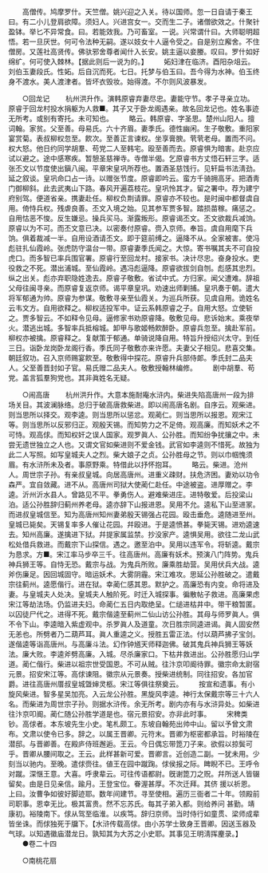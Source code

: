 <!-- { "loadSidebar": true } -->
　　高僧传。鸠摩罗什。天竺僧。姚兴迎之入关。待以国师。忽一日自请于秦王曰。有二小儿登肩欲障。须妇人。兴进宫女一。交而生二子。诸僧欲效之。什聚针盈钵。举匕不异常食。曰。若能效我。乃可畜室。一说。兴常谓什曰。大师聪明超悟。若一旦厌世。何可令法种无嗣。遂以妓女十人逼令受之。自是别立廨舍。不住僧房。又莲社高贤传。佛驮邪舍尊者闻什入长安。姚主逼以妾媵。叹曰。罗什如好绵纩。何可使入棘林。【据此则后一说为的。】 
　　妬妇津在临济。酉阳杂俎云。刘伯玉妻段氏。性妬。后自沉而死。七日。托梦与伯玉曰。吾今得为水神。伯玉终身不渡水。美人渡津者。皆坏衣毁妆。始得渡。不尔则风波暴发。 

　　○回龙记 
　　杭州洪升作。演韩原睿弃妻尽忠。妻能守节。孝子寻亲立功。原睿于回龙村投水捐躯为人救■。其子又于卧龙阁遇亲。故名回龙记也。姓名事迹无所考。或别有寄托。未可知也。 
　　略云。韩原睿、字圣思。楚州山阳人。擅词翰。家贫。父至善。母易氏。六十齐眉。妻季氏。德性幽闲。生子敬敷。重阳家宴赏菊。表叔柳权忽至。飮次。至善正言谏权。坐享膏腴。茕茕老母。置而不问。权大怒。他日约同学胡羣、苟党二人至韩宅。殴至善而去。原睿惧为暗害。赴京应试以避之。途中感寒疾。暂憩圣慈禅寺。寺僧半偈。乞原睿书方丈悟石轩三字。适张丕文以节度使出鎭八闽。平章宋皇巩所荐也。置酒圣慈饯行。见轩扁书法淸劲。延之叙谈。皇巩命口占一诗。以赠张节度。原睿即吟云。蛮方千骑拥高牙。把酒靑门御柳斜。此去武夷山下路。春风开遍荔枝花。皇巩怜其才。留之署中。荐为建宁府别驾。便道省亲。携妻赴任。柳权负荆请罪。原睿亦不较也。是时闽中都督虞自用。倚恃兵权。残虐良善。丕文入境之始。见其参军贾多智。踏损苗稼。痛惩之。自用怙恶不悛。反生嫌忌。操兵买马。渐露叛形。原睿谒丕文。丕文欲裁兵减饷。原睿以为不可。而丕文意已决。以密奏付原睿。赍入京师。奉旨。虞自用麾下兵饷。俱着裁减一半。自用设酒请丕文。即于筵前缚之。逼降不从。全家被害。使冯彪驻扎仙霞岭。张虎防守温台一带。原睿妻季氏闻之。大惊。寄书嘱其夫不可自投虎口。而多智已率兵围官署。原睿行至回龙村。接家书。决计尽忠。奋身投水。吏役救之不死。潜出浦城。至仙霞岭。遇冯彪逼降。原睿欲拔剑自刎。彪感其忠烈。纵之出关。彪亦弃职隐姓逸去。原睿子敬敷。省试中式。方归家。闻父遭难。辞祖父母往闽寻亲。而原睿复返京师。谒平章皇巩。劝速出师剿捕。皇巩奏于朝。遣大将军郁通为帅。原睿为参谋。敬敷寻亲至仙霞关。为巡兵所获。见虞自用。诡姓名云韦文方。自用欲释之。柳权适投军中。证云系韩原睿之子。自用大怒。立使斩之。贾多智云。不如释令见母。逼修家书劝原睿降。敬敷见母。悲诉始末。乘夜举火。潜逃出城。多智率兵抵榕城。卸甲与歌姬畅飮醉卧。原睿兵忽至。擒赴军前。柳权亦被擒。原睿释之。复献策于郁通。单骑说降自用。特旨升授绍兴太守。到任三日。诣卧龙岗卧龙阁行香。季氏同子敬敷亦来许愿。夫妻父子相见。悲喜交集。朝廷叙功。召入京师赐宴飮至。敬敷得中探花。原睿升兵部侍郞。季氏封二品夫人。父至善晋封如子官。易氏赠二品夫人。敬敷授翰林编修。 
　　剧中胡羣、苟党。盖言狐羣狗党也。其非眞姓名无疑。 

　　○闹高唐 
　　杭州洪升作。大意本施耐庵水浒内。柴进失陷高唐州一段为排场关目。其波澜脉络。总归于破高唐救柴进。即以闹高唐名剧。自序云。观柴进。则当思所以择交。观李逵。则当思所以惩忿。观蔺仁。则当思所以报恩。观宋江等。则当思所以反邪归正。观殷天锡。而知势力之不足倚。观高廉。而知妖术之不可恃。观高俅。而知权奸之误人国家。观罗眞人、公孙胜。而知纷争扰攘之中。未尝无遗世独立之人也。又谓文官如柴进则不爱金钱。武官如李逵则不惜死。故独为此二人写照。如写皇城夫人之烈。柴大娘子之贞。公孙胜母之节。则以巾帼愧须眉。有水浒所未及者。事原野乘。特借此以抒怀抱耳。 
　　略云。柴进。沧州人。周世宗子孙。有亲叔皇城。向居高唐州。进重义疎财。扶危济困。妻劝以功令森严。宜自敛藏。进不从。高唐州司狱大使蔺仁赴任。中途被盗。进厚赠之。李逵。沂州沂水县人。曾路见不平。拳勇伤人。避难柴进庄。进特敬爱。后投梁山泊。适公孙胜辞归蓟州养老母。逵亦辞下山报进恩。吴用不允。逵私下山至进冡。而进叔皇城信至。知为高唐州知州妻弟殷天锡强占花园。殴击垂危。逵随进至州。皇城已毙矣。天锡复率多人催让花园。幷殴进。于是逵愤甚。拳毙天锡。进劝逵速去。知州高廉。遂擒进下狱。幷提家属监禁。抄没家产。逵惧吴用。欲往二龙山武松处借兵救进。而戴宗下山探信。遇之。邀至泊中。吴用以违军令。将斩逵。戴宗为恳求。方■。宋江率马步卒三千。往高唐州。高廉有妖术。预演八门阵势。鬼兵神兵狮王等。自恃无恐。戴宗与战。为鬼兵所败。廉乘胜劫营。吴用伏兵大战。逵斧伤廉足。因回城固守。暗运妖术。大雾阴霾。宋江难攻。思延公孙胜破之。遣戴宗往蓟州。逵愿偕行。进在狱。幸蔺仁感其恩。默护之。高廉恐有内变。命将进及妻。与皇城夫人处决。皇城夫人触阶死。时迁入城探事。徧散帖子救进。高廉果虑宋江等劫法场。仍监进夫妇。命蔺仁五日内取绝呈。仁缒进枯井中。带干粮暂匿。以囚徒尸代之。进得不死。戴宗偕逵至蓟州二仙山访公孙胜。其母与师罗眞人。俱不令下山。李逵暗入紫虚观中。杀罗眞人及道童。次日胜宗同逵进谒。眞人固安然无恙也。所劈者乃二葫芦耳。眞人重逵之义。授胜五雷正法。付以葫芦拂子宝剑。遂偕逵等诣高唐州。与高廉斗法。幻作钟馗天师释迦佛。破其鬼兵神兵狮王等妖法。廉大败。李逵斧劈高廉。入城。尽杀廉家口。下枯井救进出。公孙胜愿归山学道。蔺仁偕行。柴进以祖宗世受国恩。不可从贼。往汴京叩阍待罪。徽宗命太尉宿元景。招安宋江等。高俅谏阻。徽宗从元景奏。授柴进统制。同往招安。各加官爵。进往高唐州厝叔皇城曁婶灵柩。宋江等俱往祭奠云。 
　　按宣和遗事。有小旋风柴进。智多星吴加亮。入云龙公孙胜。黑旋风李逵。神行太保戴宗等三十六人名。而柴进为周世宗子孙。则据水浒传。余无所考。剧内亦有与水浒异处。如柴进往汴京叩阍。蔺仁随公孙胜学道是也。宿元景招安。亦非此时事。 
　　宋稗类钞。高俅者。本东坡先生小史。笔札颇工。东坡自翰苑出帅中山。留以予曾文肃布。文肃以使令已多。辞之。以属王晋卿。元符末。晋卿为枢密都承旨。时裕陵在潜邸。与晋卿善。在殿庐侍班邂逅。王云。今日偶忘带箆刀子来。欲假以掠鬓可乎。晋卿从腰间取之。王云。此样甚新可爱。晋卿言。近创造二副。一犹未用。少刻当以驰内。至晚。遣俅赍往。値王在园中蹴踘。俅侯报之际。睥睨不已。王呼令对蹴。深惬王意。大喜。呼隶辈云。可往传语都尉。旣谢箆刀之贶。幷所送人皆辍留矣。由是日见亲信。踰月。王登宝位。眷渥甚厚。不次迁拜。其侪 援以祈恩。上曰。汝曹争如彼好脚迹耶。数年间建节。寻至使相。遍历三衙者二十年。领殿前司职事。恩幸无比。极其富贵。然不忘苏氏。每其子弟入都。则给养问 甚勤。靖康初。裕陵南下。俅从驾至临淮。以疾笃。辞归京师。当时侍行如童贯、梁师成辈皆坐诛。而俅独死于牖下。【水浒传载高俅。由小苏学士致身王晋卿。因送玉器及气球。以知遇徽庙潜龙日。孰知其为大苏之小史耶。其事见王明淸挥麈录。】 
　　●卷二十四 

　　○南桃花扇 
